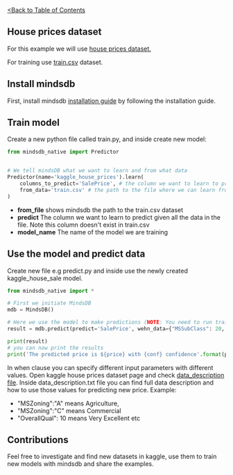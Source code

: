 [<Back to Table of Contents](../README.md)

## House prices dataset
For this example we will use [house prices dataset.](https://www.kaggle.com/lespin/house-prices-dataset)

For training use [train.csv](https://www.kaggle.com/lespin/house-prices-dataset#train.csv) dataset.

## Install mindsdb
First, install mindsdb [installation guide](https://github.com/ZoranPandovski/mindsdb/blob/master/docs/Installing.md) by following the installation guide.

## Train model
Create a new python file called train.py, and inside create new model:
```Python
from mindsdb_native import Predictor


# We tell mindsDB what we want to learn and from what data
Predictor(name='kaggle_house_prices').learn(
    columns_to_predict='SalePrice', # the column we want to learn to predict given all the data in the file
    from_data='train.csv' # the path to the file where we can learn from, (note: can be url)
)

```
* **from_file** shows mindsdb the path to the train.csv dataset
* **predict** The column we want to learn to predict given all the data in the file. Note this column doesn't exist in train.csv
* **model_name** The name of the model we are training

## Use the model and predict data
Create new file e.g predict.py and inside use the newly created kaggle_house_sale model.
```Python
from mindsdb_native import *

# First we initiate MindsDB
mdb = MindsDB()

# Here we use the model to make predictions (NOTE: You need to run train.py first)
result = mdb.predict(predict='SalePrice', wehn_data={"MSSubClass": 20, "MSZoning": "Rh","LotFrontage":80,"LotArea":11622}, model_name='kaggle_house_sale')

print(result)
# you can now print the results
print('The predicted price is ${price} with {conf} confidence'.format(price=result[0]['SalePrice'], conf=result[0]['prediction_confidence']))

```
In when clause you can specify different input parameters with different values.
Open kaggle house prices dataset page and check [data_description file](https://www.kaggle.com/lespin/house-prices-dataset#data_description.txt).
Inside data_description.txt file you can find full data description and how to use those values for predicting new price.
Example:

* "MSZoning":"A" means Agriculture,
* "MSZoning":"C" means Commercial
* "OverallQual": 10 means Very Excellent etc

## Contributions
Feel free to investigate and find new datasets in kaggle, use them to train new models with mindsdb and share the examples.
